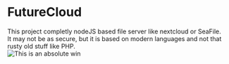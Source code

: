 # FutureCloud
This project completly nodeJS based file server like nextcloud or SeaFile.  
It may not be as secure, but it is based on modern languages and not that rusty old stuff like PHP.    
![This is an absolute win](https://media1.tenor.com/images/c4bb9246ba107ea847f4bb66b6e0a99c/tenor.gif?itemid=15135962)

